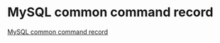 # MySQL common command record
[MySQL common command record](https://aiwithcloud.com/2022/09/16/mysql_common_command_record/)